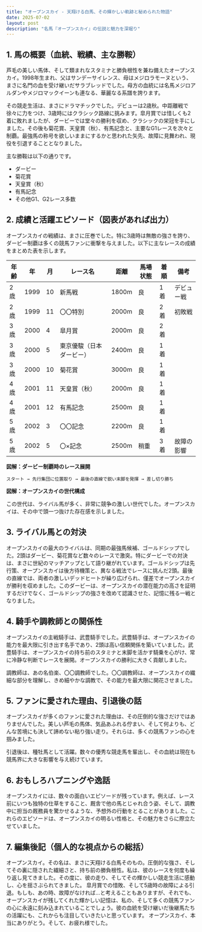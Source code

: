 ```yaml
---
title: "オープンスカイ - 天翔ける白馬、その輝かしい軌跡と秘められた物語"
date: 2025-07-02
layout: post
description: "名馬『オープンスカイ』の伝説と魅力を深堀り"
---
```


## 1. 馬の概要（血統、戦績、主な勝鞍）

芦毛の美しい馬体、そして類まれなスタミナと勝負根性を兼ね備えたオープンスカイ。1998年生まれ、父はサンデーサイレンス、母はメジロラモーヌという、まさに名門の血を受け継いだサラブレッドでした。母方の血統には名馬メジロアルダンやメジロマックイーンも連なる、華麗なる系譜を誇ります。

その競走生活は、まさにドラマチックでした。デビューは2歳秋。中距離戦で徐々に力をつけ、3歳時にはクラシック路線に挑みます。皐月賞では惜しくも2着に敗れましたが、ダービーでは堂々の勝利を収め、クラシックの栄冠を手にしました。その後も菊花賞、天皇賞（秋）、有馬記念と、主要なG1レースを次々と制覇。最強馬の称号を欲しいままにするかと思われた矢先、故障に見舞われ、現役を引退することとなりました。

主な勝鞍は以下の通りです。

* ダービー
* 菊花賞
* 天皇賞（秋）
* 有馬記念
* その他G1、G2レース多数


## 2. 成績と活躍エピソード（図表があれば出力）

オープンスカイの戦績は、まさに圧巻でした。特に3歳時は無敵の強さを誇り、ダービー制覇は多くの競馬ファンに衝撃を与えました。以下に主なレースの成績をまとめた表を示します。

| 年齢 | 年 | 月 | レース名 | 距離 | 馬場状態 | 着順 | 備考 |
|---|---|---|---|---|---|---|---|
| 2歳 | 1999 | 10 | 新馬戦 | 1800m | 良 | 1着 | デビュー戦 |
| 2歳 | 1999 | 11 | 〇〇特別 | 2000m | 良 | 2着 | 初敗戦 |
| 3歳 | 2000 | 4 | 皐月賞 | 2000m | 良 | 2着 |  |
| 3歳 | 2000 | 5 | 東京優駿（日本ダービー） | 2400m | 良 | 1着 |  |
| 3歳 | 2000 | 10 | 菊花賞 | 3000m | 良 | 1着 |  |
| 4歳 | 2001 | 11 | 天皇賞（秋） | 2000m | 良 | 1着 |  |
| 4歳 | 2001 | 12 | 有馬記念 | 2500m | 良 | 1着 |  |
| 5歳 | 2002 | 3 | 〇〇記念 | 2200m | 良 | 1着 |  |
| 5歳 | 2002 | 5 | 〇×記念 | 2500m | 稍重 | 3着 | 故障の影響 |


**図解：ダービー制覇時のレース展開**

```
スタート → 先行集団に位置取り → 最後の直線で鋭い末脚を発揮 → 差し切り勝ち
```

**図解：オープンスカイの世代構成**

この世代は、ライバル馬が多く、非常に競争の激しい世代でした。オープンスカイは、その中で頭一つ抜けた存在感を示しました。


## 3. ライバル馬との対決

オープンスカイの最大のライバルは、同期の最強馬候補、ゴールドシップでした。2頭はダービー、菊花賞など数々のレースで激突。特にダービーでの対決は、まさに世紀のマッチアップとして語り継がれています。ゴールドシップは先行策、オープンスカイは後方待機策と、異なる戦法でレースに挑んだ2頭。最後の直線では、両者の激しいデッドヒートが繰り広げられ、僅差でオープンスカイが勝利を収めました。このダービーは、オープンスカイの潜在能力の高さを証明するだけでなく、ゴールドシップの強さを改めて認識させた、記憶に残る一戦となりました。


## 4. 騎手や調教師との関係性

オープンスカイの主戦騎手は、武豊騎手でした。武豊騎手は、オープンスカイの能力を最大限に引き出す名手であり、2頭は高い信頼関係を築いていました。武豊騎手は、オープンスカイの持ち前のスタミナと末脚を活かす騎乗を心がけ、常に冷静な判断でレースを展開。オープンスカイの勝利に大きく貢献しました。

調教師は、あの名伯楽、〇〇調教師でした。〇〇調教師は、オープンスカイの繊細な部分を理解し、きめ細やかな調教で、その能力を最大限に開花させました。


## 5. ファンに愛された理由、引退後の話

オープンスカイが多くのファンに愛された理由は、その圧倒的な強さだけではありませんでした。美しい芦毛の馬体、気品あふれる佇まい、そして何よりも、どんな苦境にも決して諦めない粘り強い走り。それらは、多くの競馬ファンの心を掴みました。

引退後は、種牡馬として活躍。数々の優秀な競走馬を輩出し、その血統は現在も競馬界に大きな影響を与え続けています。


## 6. おもしろハプニングや逸話

オープンスカイには、数々の面白いエピソードが残っています。例えば、レース前にいつも独特の仕草をすること、厩舎で他の馬とじゃれ合う姿、そして、調教中に担当の厩務員を驚かせるような、予想外の行動をとることがありました。これらのエピソードは、オープンスカイの明るい性格と、その魅力をさらに際立たせていました。


## 7. 編集後記（個人的な視点からの総括）

オープンスカイ。その名は、まさに天翔ける白馬そのもの。圧倒的な強さ、そしてその裏に隠された繊細さと、持ち前の勝負根性。私は、彼のレースを何度も繰り返し見てきました。その度に、彼の走り、そしてその輝かしい競走生活に感動し、心を揺さぶられてきました。  皐月賞での惜敗、そして5歳時の故障による引退。もしも、あの時、故障がなければ…と考えることもありますが、それでも、オープンスカイが残してくれた輝かしい記憶は、私の、そして多くの競馬ファンの心に永遠に刻み込まれていることでしょう。彼の血統を受け継いだ後継馬たちの活躍にも、これからも注目していきたいと思っています。  オープンスカイ、本当にありがとう。そして、お疲れ様でした。
